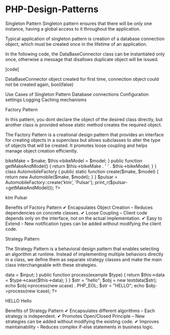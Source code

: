# PHP-Design-Patterns
Singleton Pattern
Singleton pattern ensures that there will be only one instance, having a global access to it throughout the application.

Typical application of singleton pattern is creation of a database connection object, which must be created once in the lifetime of an application.

In the following code, the DataBaseConnector class can be instantiated only once, otherwise a message that disallows duplicate object will be issued.

[code]
<?php
   class DataBaseConnector {				
      private static $obj;				
      private final function __construct() {
         echo __CLASS__ . " object created for first time ". PHP_EOL;
      }
      public static function getConnect() {
         if (!isset(self::$obj)) {
            self::$obj = new DataBaseConnector();
            return self::$obj;
         } else {
            echo "connection object could not be created again" . PHP_EOL;
         }
      }
   }

   $obj1 = DataBaseConnector::getConnect();
   $obj2 = DataBaseConnector::getConnect();

   var_dump($obj1 == $obj2);
?>
DataBaseConnector object created for first time, 
connection object could not be created again,
bool(false)

Use Cases of Singleton Pattern
Database connections
Configuration settings
Logging
Caching mechanisms



Factory Pattern

In this pattern, you dont declare the object of the desired class directly, but another class is provided whose static method creates the required object.

The Factory Pattern is a creational design pattern that provides an interface for creating objects in a superclass but allows subclasses to alter the type of objects that will be created. It promotes loose coupling and helps manage object creation efficiently.



<?php
   class Automobile {
      private $bikeMake;
      private $bikeModel;

      public function __construct($make, $model) {
         $this->bikeMake = $make;
         $this->bikeModel = $model;
      }

      public function getMakeAndModel() {
         return $this->bikeMake . ' ' . $this->bikeModel;
      }
   }

   class AutomobileFactory {
      public static function create($make, $model) {
         return new Automobile($make, $model);
      }
   }

   $pulsar = AutomobileFactory::create('ktm', 'Pulsar');
   print_r($pulsar->getMakeAndModel());
?>

ktm Pulsar

Benefits of Factory Pattern
✔ Encapsulates Object Creation – Reduces dependencies on concrete classes.
✔ Loose Coupling – Client code depends only on the interface, not on the actual implementation.
✔ Easy to Extend – New notification types can be added without modifying the client code.



Strategy Pattern

The Strategy Pattern is a behavioral design pattern that enables selecting an algorithm at runtime. Instead of implementing multiple behaviors directly in a class, we define them as separate strategy classes and make the main class interchangeable with these strategies.

<?php
   interface example {
      public function case($str);
   }

   class ucase implements example {
      public function case($str) {
         return strtoupper($str);
      } 
   }

   class lcase implements example {
      public function case($str) {
         return strtolower($str);
      }
   }

   class testdata {
      private $data;

      public function __construct($input) {
         $this->data = $input;
      }
      public function process(example $type) {
         return $this->data = $type->case($this->data);
      }
   }
   $str = "hello";
   $obj = new testdata($str);
   echo $obj->process(new ucase) . PHP_EOL;  
   $str = "HELLO";
   echo $obj->process(new lcase);
?>

HELLO
Hello


Benefits of Strategy Pattern
✔ Encapsulates different algorithms – Each strategy is independent.
✔ Promotes Open/Closed Principle – New strategies can be added without modifying the existing code.
✔ Improves maintainability – Reduces complex if-else statements in business logic.

